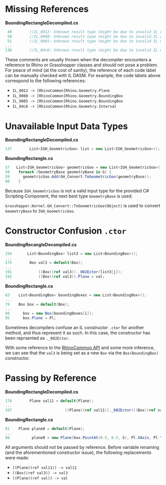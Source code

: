 # Missing References

**BoundingRectangleDecompiled.cs**
```C#
 49        //IL_0012: Unknown result type (might be due to invalid IL or missing references)
 50        //IL_0080: Unknown result type (might be due to invalid IL or missing references)
 51        //IL_0085: Unknown result type (might be due to invalid IL or missing references)
...
136        //IL_04c6: Unknown result type (might be due to invalid IL or missing references)
```

These comments are usually thrown when the decompiler encounters a reference to Rhino or Grasshopper classes and should not pose a problem. For peace of mind (at the cost of sanity), the reference of each code label can be manually checked with IL DASM. For example, the code labels above correspond to the following references:  
- ```IL_0012 -> [RhinoCommon]Rhino.Geometry.Plane```  
- ```IL_0080 -> [RhinoCommon]Rhino.Geometry.BoundingBox```  
- ```IL_0085 -> [RhinoCommon]Rhino.Geometry.BoundingBox```  
- ```IL_04c6 -> [RhinoCommon]Rhino.Geometry.Interval```  

# Unavailable Input Data Types

**BoundingRectangleDecompiled.cs**
```C#
137        List<IGH_GeometricGoo> list = new List<IGH_GeometricGoo>();
```

**BoundingRectangle.cs**
```C#
57   List<IGH_GeometricGoo> geometricGoo = new List<IGH_GeometricGoo>();
58    foreach (GeometryBase geometryBase in G) {
59      geometricGoo.Add(GH_Convert.ToGeometricGoo(geometryBase));
60    }
```

Because ```IGH_GeometricGoo``` is not a valid input type for the provided C# Scripting Component, the next best type ```GeometryBase``` is used.  

```Grasshopper.Kernel.GH_Convert::ToGeometricGoo(Object)``` is used to convert ```GeometryBase``` to ```IGH_GeometricGoo```.

# Constructor Confusion ```.ctor```

**BoundingRecangleDecompiled.cs**
```C#
154       List<BoundingBox> list3 = new List<BoundingBox>();
...
175        Box val3 = default(Box);
...
191            ((Box)(ref val3))._002Ector(list3[j]);
192            ((Box)(ref val3)).Plane = val;
```

**BoundingRectangle.cs**
```C#
63    List<BoundingBox> boundingBoxes = new List<BoundingBox>();
...
79    Box box = default(Box);
...
94      box = new Box(boundingBoxes[i]);
95      box.Plane = Pl;
```

Sometimes decompilers confuse an IL constructor ```.ctor``` for another method, and thus represent it as such. In this case, the constructor has been reprsented as ```._002Ector```.  

With some reference to the [RhinoCommon API](https://developer.rhino3d.com/api/rhinocommon/rhino.geometry.box/box#(boundingbox)) and some more inference, we can see that the ```val3``` is being set as a new ```Box``` via the ```Box(BoundingBox)``` constructor.

# Passing by Reference

**BoundingRectangleDecompiled.cs**
```C#
176        Plane val11 = default(Plane);
...
197                        ((Plane)(ref val11))._002Ector(((Box)(ref val3)).PointAt(0.5, 0.5, num2), ((Plane)(ref val)).XAxis, ((Plane)(ref val)).YAxis);
```

**BoundingRectangle.cs**
```C#
81    Plane plane0 = default(Plane);
...
98          plane0 = new Plane(box.PointAt(0.5, 0.5, S), Pl.XAxis, Pl.YAxis);
```

All arguments should not be passed by reference. Before variable renaming (and the aforementioned constructor issue), the following replacements were made:
- ```((Plane)(ref val11)) -> val11```
- ```((Box)(ref val3)) -> val3```
- ```((Plane)(ref val)) -> val```